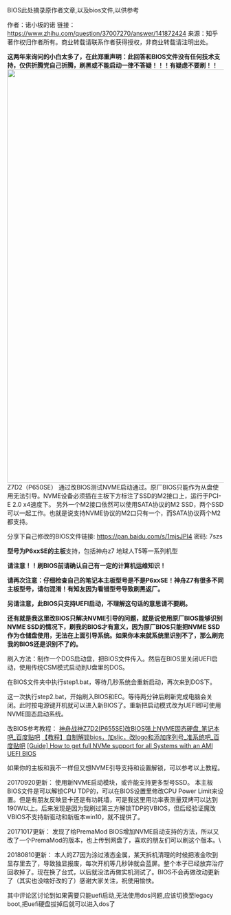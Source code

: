 BIOS此处摘录原作者文章,以及bios文件,以供参考

作者：诺小板的诺
链接：https://www.zhihu.com/question/37007270/answer/141872424
来源：知乎
著作权归作者所有。商业转载请联系作者获得授权，非商业转载请注明出处。

**这两年来询问的小白太多了，在此郑重声明：此回答和BIOS文件没有任何技术支持，仅供折腾党自己折腾，刷黑或不能启动一律不答疑！！！有疑虑不要刷！！**
<img src="https://pic1.zhimg.com/50/v2-cb2020dd596c97a3632482dc7a33c19a_720w.jpg?source=1940ef5c" data-rawwidth="959" data-rawheight="577" data-size="normal" data-caption="" class="origin_image zh-lightbox-thumb" width="959" data-original="https://picx1.zhimg.com/v2-cb2020dd596c97a3632482dc7a33c19a_r.jpg?source=1940ef5c"/>
Z7D2（P650SE） 通过改BIOS测试NVME启动通过。原厂BIOS只能作为从盘使用无法引导。NVME设备必须插在主板下方标注了SSD的M2接口上，运行于PCI-E
2.0 x4速度下。 另外一个M2接口依然可以使用SATA协议的M2 SSD，两个SSD可以一起工作。也就是说支持NVME协议的M2口只有一个，而SATA协议两个M2都支持。

分享下自己修改的BIOS文件链接: https://pan.baidu.com/s/1mjsJPI4
密码: 7szs

**型号为P6xxSE的主板**支持，包括神舟z7 地球人T5等一系列机型

**请注意！！刷BIOS前请确认自己有一定的计算机运维知识！**

**请再次注意：仔细检查自己的笔记本主板型号是不是P6xxSE！神舟Z7有很多不同主板型号，请勿混淆！有知友因为看错型号导致刷黑返厂。**

**另请注意，此BIOS只支持UEFI启动，不理解这句话的意思请不要刷。**

**还有就是我这里改BIOS只解决NVME引导的问题，就是说使用原厂BIOS能够识别NVME SSD的情况下，刷我的BIOS才有意义，因为原厂BIOS只能把NVME
SSD作为仓储盘使用，无法在上面引导系统。如果你本来就系统里识别不了，那么刷完我的BIOS还是识别不了的。**

刷入方法：制作一个DOS启动盘，把BIOS文件传入。然后在BIOS里关闭UEFI启动，使用传统CSM模式启动到U盘里的DOS。

在BIOS文件夹中执行step1.bat，等待几秒系统会重新启动，再次来到DOS下。

这一次执行step2.bat，开始刷入BIOS和EC。等待两分钟后刷新完成电脑会关闭。此时按电源键开机就可以进入新BIOS了。重新把启动模式改为UEFI即可使用NVME固态启动系统。

改BIOS参考教程：
[神舟战神Z7D2(P655SE)改BIOS强上NVME固态硬盘_笔记本吧_百度贴吧](https://tieba.baidu.com/p/4790179566)
[【教程】自制解锁bios，加slic，改logo和添加序列号_准系统吧_百度贴吧](https://tieba.baidu.com/p/4936939406)
[[Guide] How to get full NVMe support for all Systems with an AMI UEFI BIOS](https://winraid.level1techs.com/t/howto-get-full-nvme-support-for-all-systems-with-an-ami-uefi-bios/30901)

如果你的主板和我不一样但又想NVME引导支持和设置解锁，可以参考以上教程。

20170920更新：
使用新NVME启动模块，或许能支持更多型号SSD。 本主板BIOS文件是可以解锁CPU TDP的，可以在BIOS设置里修改CPU Power
Limit来设置。但是有朋友反映显卡还是有功耗墙，可是我这里用功率表测量双烤可以达到190W以上。后来发现是因为我刷过第三方解锁TDP的VBIOS，但后经验证魔改VBIOS不支持新驱动和新版本win10，就不提供了。

20171017更新：
发现了给PremaMod BIOS增加NVME启动支持的方法，所以又改了一个PremaMod的版本，也上传到网盘了，喜欢的朋友们可以刷这个版本。\

20180810更新：
本人的Z7因为涂过液态金属，某天拆机清理的时候把液金吹到显存里去了，导致独显报废，每次开机等几秒钟就会蓝屏。整个本子已经放弃治疗回收掉了。现在换了台式，以后就没法再做实机测试了。BIOS不会再做改动更新了（其实也没啥好改的了）感谢大家关注，祝使用愉快。

其中评论区讨论到如果需要只能uefi启动,无法使用dos问题,应该切换至legacy boot,把uefi硬盘拔掉后就可以进入dos了